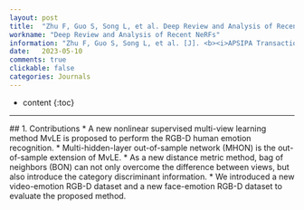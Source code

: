 ```yaml
---
layout: post
title:  "Zhu F, Guo S, Song L, et al. Deep Review and Analysis of Recent NeRFs[J]. <b><i>APSIPA Transactions on Signal and Information Processing</b></i>. 2023, 12(1)."
workname: "Deep Review and Analysis of Recent NeRFs"
information: "Zhu F, Guo S, Song L, et al. [J]. <b><i>APSIPA Transactions on Signal and Information Processing</b></i>. 2023, 12(1)."
date:   2023-05-10
comments: true
clickable: false
categories: Journals
---
```


* content
{:toc}

<hr>
## 1. Contributions
* A new nonlinear supervised multi-view learning method MvLE is proposed to perform the RGB-D human emotion recognition. 
* Multi-hidden-layer out-of-sample network (MHON) is the out-of-sample extension of MvLE. 
* As a new distance metric method, bag of neighbors (BON) can not only overcome the difference between views, but also introduce the category discriminant information. 
* We introduced a new video-emotion RGB-D dataset and a new face-emotion RGB-D dataset to evaluate the proposed method. 
